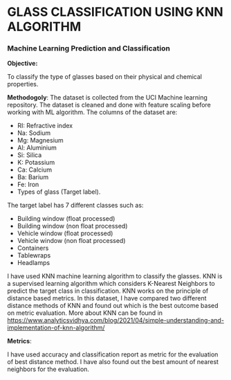 # GLASS CLASSIFICATION USING KNN ALGORITHM
### Machine Learning Prediction and Classification

__Objective:__

To classify the type of glasses based on their physical and chemical properties.

__Methodogoly__:
The dataset is collected from the UCI Machine learning repository. The dataset is cleaned and done with feature scaling before working with ML algorithm. The columns of the dataset are:
 * RI: Refractive index
 * Na: Sodium
 * Mg: Magnesium
 * Al: Aluminium
 * Si: Silica
 * K: Potassium
 * Ca: Calcium
 * Ba: Barium
 * Fe: Iron
 * Types of glass (Target label).

The target label has 7 different classes such as:
 * Building window (float processed)
 * Building window (non float processed)
 * Vehicle window (float processed)
 * Vehicle window (non float processed)
 * Containers
 * Tablewraps
 * Headlamps

I have used KNN machine learning algorithm to classify the glasses. KNN is a supervised learning algorithm which considers K-Nearest Neighbors to predict the target class in classification. KNN works on the principle of distance based metrics. In this dataset, I have compared two different distance methods of KNN and found out which is the best outcome based on metric evaluation. More about KNN can be found in https://www.analyticsvidhya.com/blog/2021/04/simple-understanding-and-implementation-of-knn-algorithm/

__Metrics__:

I have used accuracy and classification report as metric for the evaluation of best distance method. I have also found out the best amount of nearest neighbors for the evaluation.
